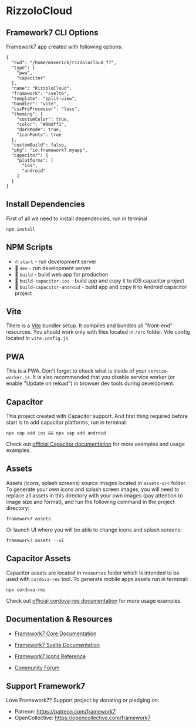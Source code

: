 # RizzoloCloud

## Framework7 CLI Options

Framework7 app created with following options:

```
{
  "cwd": "/home/maverick/rizzolocloud_f7",
  "type": [
    "pwa",
    "capacitor"
  ],
  "name": "RizzoloCloud",
  "framework": "svelte",
  "template": "split-view",
  "bundler": "vite",
  "cssPreProcessor": "less",
  "theming": {
    "customColor": true,
    "color": "#00dff1",
    "darkMode": true,
    "iconFonts": true
  },
  "customBuild": false,
  "pkg": "io.framework7.myapp",
  "capacitor": {
    "platforms": [
      "ios",
      "android"
    ]
  }
}
```

## Install Dependencies

First of all we need to install dependencies, run in terminal
```
npm install
```

## NPM Scripts

* 🔥 `start` - run development server
* 🔧 `dev` - run development server
* 🔧 `build` - build web app for production
* 📱 `build-capacitor-ios` - build app and copy it to iOS capacitor project
* 📱 `build-capacitor-android` - build app and copy it to Android capacitor project

## Vite

There is a [Vite](https://vitejs.dev) bundler setup. It compiles and bundles all "front-end" resources. You should work only with files located in `/src` folder. Vite config located in `vite.config.js`.

## PWA

This is a PWA. Don't forget to check what is inside of your `service-worker.js`. It is also recommended that you disable service worker (or enable "Update on reload") in browser dev tools during development.
## Capacitor

This project created with Capacitor support. And first thing required before start is to add capacitor platforms, run in terminal:

```
npx cap add ios && npx cap add android
```

Check out [official Capacitor documentation](https://capacitorjs.com) for more examples and usage examples.

## Assets

Assets (icons, splash screens) source images located in `assets-src` folder. To generate your own icons and splash screen images, you will need to replace all assets in this directory with your own images (pay attention to image size and format), and run the following command in the project directory:

```
framework7 assets
```

Or launch UI where you will be able to change icons and splash screens:

```
framework7 assets --ui
```

## Capacitor Assets

Capacitor assets are located in `resources` folder which is intended to be used with `cordova-res` tool. To generate  mobile apps assets run in terminal:
```
npx cordova-res
```

Check out [official cordova-res documentation](https://github.com/ionic-team/cordova-res) for more usage examples.

## Documentation & Resources

* [Framework7 Core Documentation](https://framework7.io/docs/)


* [Framework7 Svelte Documentation](https://framework7.io/svelte/)
* [Framework7 Icons Reference](https://framework7.io/icons/)
* [Community Forum](https://forum.framework7.io)

## Support Framework7

Love Framework7? Support project by donating or pledging on:
- Patreon: https://patreon.com/framework7
- OpenCollective: https://opencollective.com/framework7